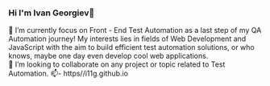 ### Hi I'm Ivan Georgiev👋
🌱 I’m currently focus on Front - End Test Automation as a last step of my QA Automation journey! My interests lies in fields of Web Development and JavaScript with the aim to build efficient test automation solutions, or who knows, maybe one day even develop cool web applications.  
👯 I’m looking to collaborate on any project or topic related to Test Automation.
📫- https//i11g.github.io
<!--
**i11g/i11g** is a ✨ _special_ ✨ repository because its `README.md` (this file) appears on your GitHub profile.

Here are some ideas to get you started:

- 🔭 I’m currently working on Web Development and Java Script 
- 🌱 I’m currently learning Front - End Test Automation
- 👯 I’m looking to collaborate on any project or topic related to Test Automation 
- 🤔 I’m looking for help with 
- 💬 Ask me about ...
- 📫 How to reach me: https//i11g.github.io
- 😄 Pronouns: ...
- ⚡ Fun fact: ...
-->
